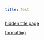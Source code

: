 ```yaml
---
title: Test
---
```

[hidden title page](/hidden/hidden-titles/)


[formatting](/courses/policies/formatting/)
